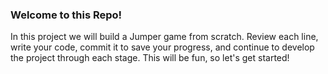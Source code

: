 ### Welcome to this Repo!

In this project we will build a Jumper game from scratch.
Review each line, write your code, commit it to save your progress, and continue to
develop the project through each stage.
This will be fun, so let's get started!